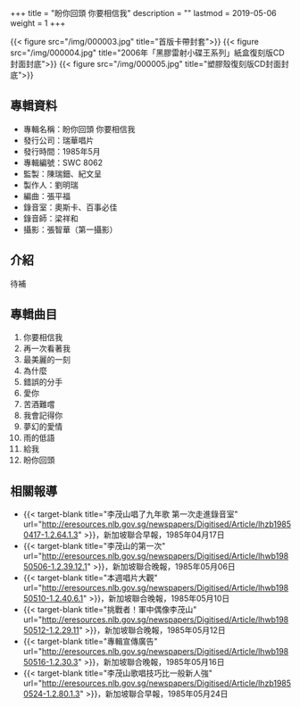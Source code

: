 +++
title = "盼你回頭 你要相信我"
description = ""
lastmod = 2019-05-06
weight = 1
+++

{{< figure src="/img/000003.jpg" title="首版卡帶封套">}}
{{< figure src="/img/000004.jpg" title="2006年「黑膠雷射小碟王系列」紙盒復刻版CD封面封底">}}
{{< figure src="/img/000005.jpg" title="塑膠殼復刻版CD封面封底">}}

## 專輯資料

* 專輯名稱：盼你回頭 你要相信我
* 發行公司：瑞華唱片
* 發行時間：1985年5月
* 專輯編號：SWC 8062
* 監製：陳瑞鈿、紀文呈
* 製作人：劉明瑞
* 編曲：張平福
* 錄音室：奧斯卡、百事必佳
* 錄音師：梁祥和
* 攝影：張智華（第一攝影）


## 介紹

待補

## 專輯曲目

1. 你要相信我
2. 再一次看著我
3. 最美麗的一刻
4. 為什麼
5. 錯誤的分手
6. 愛你
7. 苦酒難嚐
8. 我會記得你
9. 夢幻的愛情
10. 雨的低語
11. 給我
12. 盼你回頭

## 相關報導
* {{< target-blank title="李茂山唱了九年歌 第一次走進錄音室" url="http://eresources.nlb.gov.sg/newspapers/Digitised/Article/lhzb19850417-1.2.64.1.3" >}}，新加坡聯合早報，1985年04月17日
* {{< target-blank title="李茂山的第一次" url="http://eresources.nlb.gov.sg/newspapers/Digitised/Article/lhwb19850506-1.2.39.12.1" >}}，新加坡聯合晚報，1985年05月06日
* {{< target-blank title="本週唱片大觀" url="http://eresources.nlb.gov.sg/newspapers/Digitised/Article/lhwb19850510-1.2.40.6.1" >}}，新加坡聯合晚報，1985年05月10日
* {{< target-blank title="挑戰者！軍中偶像李茂山" url="http://eresources.nlb.gov.sg/newspapers/Digitised/Article/lhwb19850512-1.2.29.11" >}}，新加坡聯合晚報，1985年05月12日
* {{< target-blank title="專輯宣傳廣告" url="http://eresources.nlb.gov.sg/newspapers/Digitised/Article/lhwb19850516-1.2.30.3" >}}，新加坡聯合晚報，1985年05月16日
* {{< target-blank title="李茂山歌唱技巧比一般新人強" url="http://eresources.nlb.gov.sg/newspapers/Digitised/Article/lhzb19850524-1.2.80.1.3" >}}，新加坡聯合早報，1985年05月24日
